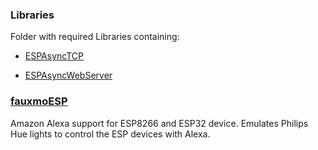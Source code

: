 ### Libraries

Folder with required Libraries containing:

- [ESPAsyncTCP](https://github.com/me-no-dev/ESPAsyncTCP)

- [ESPAsyncWebServer](https://github.com/me-no-dev/ESPAsyncWebServer)
### [fauxmoESP](https://bitbucket.org/xoseperez/fauxmoesp/src/master/)
Amazon Alexa support for ESP8266 and ESP32 device. Emulates Philips Hue lights to control the ESP devices with Alexa.
